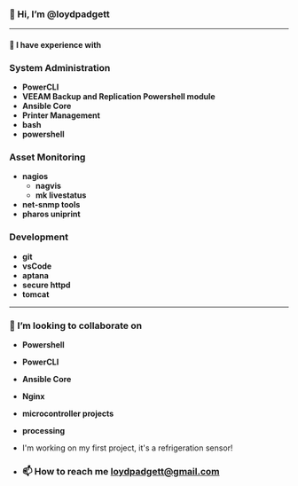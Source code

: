 ### **👋 Hi, I’m @loydpadgett**

---
#### **👀 I have experience with** 
 ### System Administration
   - **PowerCLI**
   - **VEEAM Backup and Replication Powershell module**
   - **Ansible Core** 
   - **Printer Management**
   - **bash** 
   - **powershell**
 ### Asset Monitoring   
   - **nagios**  
     - **nagvis**
     - **mk livestatus**
   - **net-snmp tools**
   - **pharos uniprint**
 ### Development
   - **git**
   - **vsCode**
   - **aptana**
   - **secure httpd**
   - **tomcat**
---
 ### 💞️ I’m looking to collaborate on 
   - **Powershell**
   - **PowerCLI**
   - **Ansible Core**
   - **Nginx**
   - **microcontroller projects**
   - **processing**
   
  - I'm working on my first project, it's a refrigeration sensor!

- ### 📫 How to reach me loydpadgett@gmail.com

<!---
loydpadgett/loydpadgett is a ✨ special ✨ repository because its `README.md` (this file) appears on your GitHub profile.
You can click the Preview link to take a look at your changes.
--->

